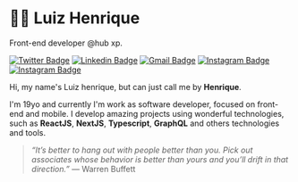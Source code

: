 # 👨‍💻  Luiz Henrique
Front-end developer @hub xp.


[![Twitter Badge](https://img.shields.io/badge/Twitter-1DA1F2?style=for-the-badge&logo=twitter&logoColor=white)](https://twitter.com/lui7henrique)
[![Linkedin Badge](https://img.shields.io/badge/LinkedIn-0077B5?style=for-the-badge&logo=linkedin&logoColor=white)](https://www.linkedin.com/in/luiz-henrique7/)
[![Gmail Badge](https://img.shields.io/badge/Gmail-D14836?style=for-the-badge&logo=gmail&logoColor=white)](mailto:7henrique18@gmail.com)
[![Instagram Badge](https://img.shields.io/badge/Instagram-E4405F?style=for-the-badge&logo=instagram&logoColor=white)](https://www.instagram.com/lui7henrique/)
[![Instagram Badge](https://img.shields.io/badge/website-000000?style=for-the-badge&logo=About.me&logoColor=white)](https://lui7henrique.com/)

Hi, my name's Luiz henrique, but can just call me by **Henrique**. 

I'm 19yo and currently I'm work as software developer, focused on front-end and mobile. I develop amazing projects using wonderful technologies, such as **ReactJS**, **NextJS**, **Typescript**, **GraphQL** and others technologies and tools. 


> _“It’s better to hang out with people better than you. Pick out associates whose behavior is better than yours and you’ll drift in that direction.”_
― Warren Buffett
